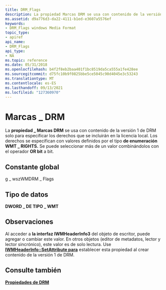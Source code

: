 ```yaml
---
title: DRM_Flags
description: La propiedad Marcas DRM se usa con contenido de la versión 1 de DRM solo para especificar los derechos que se \_ incluirán en la licencia local.
ms.assetid: d9a776d3-da22-4111-b1ed-e3607a5576ef
keywords:
- DRM_Flags windows Media Format
topic_type:
- apiref
api_name:
- DRM_Flags
api_type:
- NA
ms.topic: reference
ms.date: 05/31/2018
ms.openlocfilehash: b4f2f8eb2baa401f1bc8519da5ca555a1fe428ee
ms.sourcegitcommit: d75fc10b9f0825bbe5ce5045c90d4045e3c53243
ms.translationtype: MT
ms.contentlocale: es-ES
ms.lasthandoff: 09/13/2021
ms.locfileid: "127360970"
---
```

# <a name="drm_flags"></a>Marcas \_ DRM

La **propiedad \_ Marcas DRM** se usa con contenido de la versión 1 de DRM solo para especificar los derechos que se incluirán en la licencia local. Los derechos se especifican con valores definidos por el tipo **de enumeración WMT \_ RIGHTS.** Se puede seleccionar más de un valor combinándolos con el operador **OR bit** a bit.

## <a name="global-constant"></a>Constante global

g \_ wszWMDRM \_ Flags

## <a name="data-type"></a>Tipo de datos

**DWORD \_ DE TIPO \_ WMT**

## <a name="remarks"></a>Observaciones

Al acceder a **la interfaz IWMHeaderInfo3** del objeto de escritor, puede agregar o cambiar este valor. En otros objetos (editor de metadatos, lector y lector sincrónico), este valor es de solo lectura. Use [**IWMHeaderInfo::SetAttribute para**](/previous-versions/windows/desktop/api/Wmsdkidl/nf-wmsdkidl-iwmheaderinfo-setattribute) establecer esta propiedad al crear contenido de la versión 1 de DRM.

## <a name="see-also"></a>Consulte también

<dl> <dt>

[**Propiedades de DRM**](drm-properties.md)
</dt> </dl>

 

 




